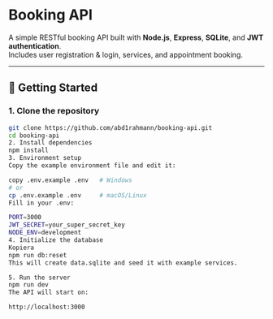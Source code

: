 # Booking API

A simple RESTful booking API built with **Node.js**, **Express**, **SQLite**, and **JWT authentication**.  
Includes user registration & login, services, and appointment booking.

---

## 🚀 Getting Started

### 1. Clone the repository
```bash
git clone https://github.com/abd1rahmann/booking-api.git
cd booking-api
2. Install dependencies
npm install
3. Environment setup
Copy the example environment file and edit it:

copy .env.example .env   # Windows
# or
cp .env.example .env     # macOS/Linux
Fill in your .env:

PORT=3000
JWT_SECRET=your_super_secret_key
NODE_ENV=development
4. Initialize the database
Kopiera
npm run db:reset
This will create data.sqlite and seed it with example services.

5. Run the server
npm run dev
The API will start on:

http://localhost:3000
